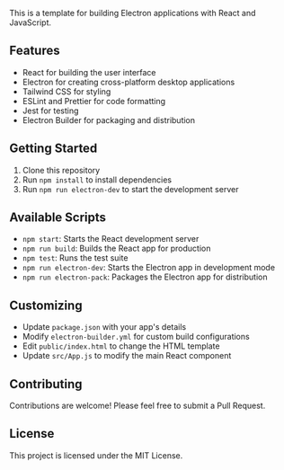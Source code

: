 This is a template for building Electron applications with React and JavaScript.

## Features

- React for building the user interface
- Electron for creating cross-platform desktop applications
- Tailwind CSS for styling
- ESLint and Prettier for code formatting
- Jest for testing
- Electron Builder for packaging and distribution

## Getting Started

1. Clone this repository
2. Run `npm install` to install dependencies
3. Run `npm run electron-dev` to start the development server

## Available Scripts

- `npm start`: Starts the React development server
- `npm run build`: Builds the React app for production
- `npm test`: Runs the test suite
- `npm run electron-dev`: Starts the Electron app in development mode
- `npm run electron-pack`: Packages the Electron app for distribution

## Customizing

- Update `package.json` with your app's details
- Modify `electron-builder.yml` for custom build configurations
- Edit `public/index.html` to change the HTML template
- Update `src/App.js` to modify the main React component

## Contributing

Contributions are welcome! Please feel free to submit a Pull Request.

## License

This project is licensed under the MIT License.
